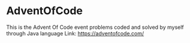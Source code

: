 # AdventOfCode
This is the Advent Of Code event problems coded and solved by myself through Java language
Link: https://adventofcode.com/
